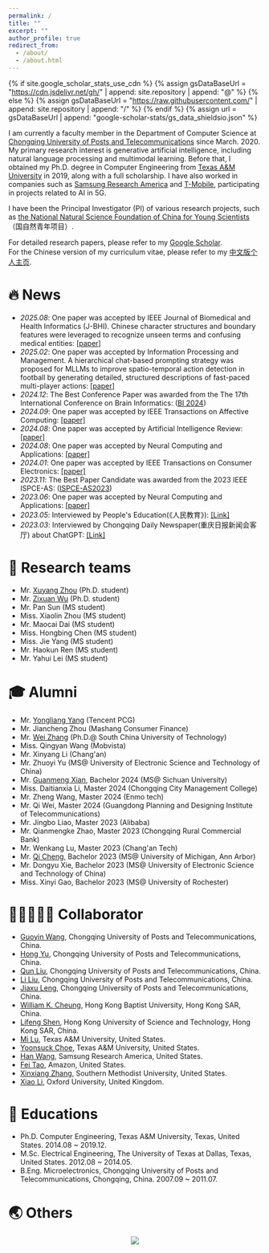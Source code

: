 ```yaml
---
permalink: /
title: ""
excerpt: ""
author_profile: true
redirect_from: 
  - /about/
  - /about.html
---
```


{% if site.google_scholar_stats_use_cdn %}
{% assign gsDataBaseUrl = "https://cdn.jsdelivr.net/gh/" | append: site.repository | append: "@" %}
{% else %}
{% assign gsDataBaseUrl = "https://raw.githubusercontent.com/" | append: site.repository | append: "/" %}
{% endif %}
{% assign url = gsDataBaseUrl | append: "google-scholar-stats/gs_data_shieldsio.json" %}

<span class='anchor' id='about-me'></span>

I am currently a faculty member in the Department of Computer Science at [Chongqing University of Posts and Telecommunications](https://english.cqupt.edu.cn/) since March. 2020. My primary research interest is generative artificial intelligence, including natural language processing and multimodal learning. Before that, I obtained my Ph.D. degree in Computer Engineering from [Texas A&M University](https://www.tamu.edu/index.html) in 2019, along with a full scholarship. I have also worked in companies such as [Samsung Research America](https://sra.samsung.com/) and [T-Mobile](https://www.t-mobile.com/), participating in projects related to AI in 5G. 

I have been the Principal Investigator (PI) of various research projects, such as [the National Natural Science Foundation of China for Young Scientists](https://www.nsfc.gov.cn/)（国自然青年项目）.

For detailed research papers, please refer to my [Google Scholar](https://scholar.google.com/citations?user=UNxKb0cAAAAJ&hl=zh-CN).  <br />  For the Chinese version of my curriculum vitae, please refer to my [中文版个人主页](https://faculty.cqupt.edu.cn/wangye/zh_CN/index.htm).

# 🔥 News
- *2025.08*: One paper was accepted by IEEE Journal of Biomedical and Health Informatics (J-BHI). Chinese character structures and boundary features were leveraged to recognize unseen terms and confusing medical entities: [[paper](https://ieeexplore.ieee.org/document/11112630/authors)]
- *2025.02*: One paper was accepted by Information Processing and Management. A hierarchical chat-based prompting strategy was proposed for MLLMs to improve spatio-temporal action detection in football by generating detailed, structured descriptions of fast-paced multi-player actions: [[paper](https://github.com/TristanAlkaid/HCBS)]
- *2024.12*: The Best Conference Paper was awarded from the The 17th International Conference on Brain Informatics: ([BI 2024](https://rdcu.be/edXQi))
- *2024.09*: One paper was accepted by IEEE Transactions on Affective Computing: [[paper]](https://ieeexplore.ieee.org/abstract/document/10680310?casa_token=vcJgQz7-oOoAAAAA:aC1TU8fMzie06qcWov8N29Q5bDk7COkg8VwMmhZGSacbLCh0Rz0w8r8S9FUadoi8IMACLNxTbw)
- *2024.08*: One paper was accepted by Artificial Intelligence Review: [[paper]](https://link.springer.com/article/10.1007/s10462-024-10891-3?utm_source=rct_congratemailt&utm_medium=email&utm_campaign=oa_20240816&utm_content=10.1007/s10462-024-10891-3)
- *2024.08*: One paper was accepted by Neural Computing and Applications: [[paper]](https://link.springer.com/article/10.1007/s00521-024-10211-4)
- *2024.01*: One paper was accepted by IEEE Transactions on Consumer Electronics: [[paper]](https://ieeexplore.ieee.org/document/10374272)
- *2023.11*: The Best Paper Candidate was awarded from the 2023 IEEE ISPCE-AS: ([ISPCE-AS2023](https://dl2link.com/ISPCE-AS2023/index.html))
- *2023.06*: One paper was accepted by Neural Computing and Applications: [[paper]](https://link.springer.com/article/10.1007/s00521-023-08815-3)
- *2023.05*: Interviewed by People's Education(《人民教育》): [[Link]](https://news.cqnews.net/1/detail/1109608325812756480/web/content_1109608325812756480.html) 
- *2023.03*: Interviewed by Chongqing Daily Newspaper(重庆日报新闻会客厅) about ChatGPT: [[Link]](https://v.douyin.com/i8Nre2Cx/) 


# 🏁 Research teams
- Mr. [Xuyang Zhou](https://tristanalkaid.github.io) (Ph.D. student)
- Mr. [Zixuan Wu](https://github.com/CQUPTWZX) (Ph.D. student)
- Mr. Pan Sun (MS student)
- Miss. Xiaolin Zhou (MS student)
- Mr. Maocai Dai (MS student)
- Miss. Hongbing Chen (MS student)
- Miss. Jie Yang (MS student)
- Mr. Haokun Ren (MS student)
- Mr. Yahui Lei (MS student)


# 🎓 Alumni
- Mr. [Yongliang Yang](https://asenniu.github.io/) (Tencent PCG)
- Mr. Jiancheng Zhou (Mashang Consumer Finance)
- Mr. [Wei Zhang](https://github.com/NLPAlchemist) (Ph.D.@ South China University of Technology)
- Miss. Qingyan Wang (Mobvista)
- Mr. Xinyang Li (Chang'an)
- Mr. Zhuoyi Yu (MS@ University of Electronic Science and Technology of China)
- Mr. [Guanmeng Xian](https://gmxian.github.io/), Bachelor 2024 (MS@ Sichuan University)
- Miss. Daitianxia Li, Master 2024 (Chongqing City Management College)
- Mr. Zheng Wang, Master 2024 (Enmo tech)
- Mr. Qi Wei, Master 2024 (Guangdong Planning and Designing Institute of Telecommunications)
- Mr. Jingbo Liao, Master 2023 (Alibaba)
- Mr. Qianmengke Zhao, Master 2023 (Chongqing Rural Commercial Bank)
- Mr. Wenkang Lu, Master 2023 (Chang'an Tech)
- Mr. [Qi Cheng](https://www.linkedin.com/in/qi-cheng-4365a9249/), Bachelor 2023 (MS@ University of Michigan, Ann Arbor)
- Mr. Dongyu Xie, Bachelor 2023 (MS@ University of Electronic Science and Technology of China)
- Miss. Xinyi Gao, Bachelor 2023 (MS@ University of Rochester)

# 🧑🏼‍🤝‍🧑🏻 Collaborator
- [Guoyin Wang](https://faculty.cqupt.edu.cn/wanggy/zh_CN/index.htm), Chongqing University of Posts and Telecommunications, China.
- [Hong Yu](https://faculty.cqupt.edu.cn/yuhong/zh_CN/index.htm), Chongqing University of Posts and Telecommunications, China.
- [Qun Liu](https://faculty.cqupt.edu.cn/liuqun/zh_CN/index.htm), Chongqing University of Posts and Telecommunications, China.
- [Li Liu](https://scholar.google.com/citations?user=uoNJ6goAAAAJ&hl=zh-CN), Chongqing University of Posts and Telecommunications, China.
- [Jiaxu Leng](https://scholar.google.com/citations?user=KpX-CCcAAAAJ&hl=zh-CN), Chongqing University of Posts and Telecommunications, China.
- [William K. Cheung](https://scholar.google.com/citations?user=e42JkYIAAAAJ&hl=zh-CN), Hong Kong Baptist University, Hong Kong SAR, China.
- [Lifeng Shen](https://www.lshenae.cn/), Hong Kong University of Science and Technology, Hong Kong SAR, China.
- [Mi Lu](https://scholar.google.com/citations?user=crjEvpQAAAAJ&hl=en), Texas A&M University, United States.
- [Yoonsuck Choe](https://scholar.google.com/citations?user=nFb_T4wAAAAJ&hl=en), Texas A&M University, United States.
- [Han Wang](https://scholar.google.com/citations?user=8MS58WkAAAAJ&hl=en), Samsung Research America, United States.
- [Fei Tao](https://scholar.google.com/citations?hl=zh-CN&user=KhWMky4AAAAJ), Amazon, United States.
- [Xinxiang Zhang](https://scholar.google.com/citations?user=OcCQAs4AAAAJ&hl=zh-CN), Southern Methodist University, United States.
- [Xiao Li](https://scholar.google.com/citations?user=y9iRoggAAAAJ&hl=en), Oxford University, United Kingdom.

# 📖 Educations
- Ph.D. Computer Engineering, Texas A&M University, Texas, United States. 2014.08 ~ 2019.12.
- M.Sc. Electrical Engineering, The University of Texas at Dallas, Texas, United States. 2012.08 ~ 2014.05.
- B.Eng. Microelectronics, Chongqing University of Posts and Telecommunications, Chongqing, China. 2007.09 ~ 2011.07.

# 🌏 Others
<div align=center> <a href='https://clustrmaps.com/site/1bxpb'  title='Visit tracker'><img src='//clustrmaps.com/map_v2.png?cl=292828&w=a&t=tt&d=ZfuNYkVmlF9O1cz_sbg-2nplj6eYBUDFG-G6L75zZxM&co=ffffff&ct=ffffff'/></a></div> 

